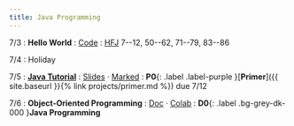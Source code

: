 ```yaml
---
title: Java Programming
---
```


7/3
: **Hello World**
  : [Code](https://gist.github.com/kevinlin1/84ab2025f9508b0888fc4ad611a30b3c)
: [HFJ](https://www.rcsdk12.org/cms/lib/NY01001156/Centricity/Domain/4951/Head_First_Java_Second_Edition.pdf) 7--12, 50--62, 71--79, 83--86

7/4
: Holiday

7/5
: [**Java Tutorial**](https://cse12x.github.io/java-tutorial/)
  : [Slides](https://drive.google.com/file/d/1Zk7BsmyKp63h8yno3B_jOZm2uOZ8Jkll/view?usp=drive_link) &middot;
    [Marked](https://drive.google.com/file/d/1lno4sLWeX5iY6MwcfZWbUUCJlUNHKeGF/view?usp=drive_link)
: **P0**{: .label .label-purple }[**Primer**]({{ site.baseurl }}{% link projects/primer.md %}) due 7/12

7/6
: **Object-Oriented Programming**
  : [Doc](https://docs.google.com/document/d/1yOXP0dJjdzCJFmHtAdWJ-eSVj-9zGNurH8xoW1afXGY/copy) &middot;
    [Colab](https://colab.research.google.com/drive/1_-UR_advg-9J4o1WwWBvawPfFv0ZEdpm?usp=sharing)
: **D0**{: .label .bg-grey-dk-000 }**Java Programming**
